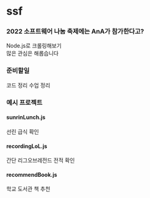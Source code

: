 # ssf
### 2022 소프트웨어 나눔 축제에는 AnA가 참가한다고?
Node.js로 크롤링해보기  
많은 관심은 해롭습니다
### 준비할일
코드 정리
수업 정리
### 예시 프로젝트
#### sunrinLunch.js  
선린 급식 확인  
#### recordingLoL.js  
간단 리그오브레전드 전적 확인
#### recommendBook.js
학교 도서관 책 추천 
